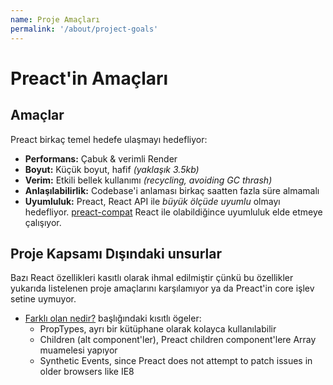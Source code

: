 ```yaml
---
name: Proje Amaçları
permalink: '/about/project-goals'
---
```


# Preact'in Amaçları

## Amaçlar

Preact birkaç temel hedefe ulaşmayı hedefliyor:

- **Performans:** Çabuk & verimli Render
- **Boyut:** Küçük boyut, hafif _(yaklaşık 3.5kb)_
- **Verim:** Etkili bellek kullanımı _(recycling, avoiding GC thrash)_
- **Anlaşılabilirlik:** Codebase'i anlaması birkaç saatten fazla süre almamalı
- **Uyumluluk:** Preact, React API ile _büyük ölçüde uyumlu_ olmayı hedefliyor. [preact-compat] React ile olabildiğince uyumluluk elde etmeye çalışıyor.

## Proje Kapsamı Dışındaki unsurlar

Bazı React özellikleri kasıtlı olarak ihmal edilmiştir çünkü bu özellikler yukarıda listelenen proje
amaçlarını karşılamıyor ya da Preact'in core işlev setine uymuyor.

- [Farklı olan nedir?](/guide/differences-to-react#whats-missing) başlığındaki kısıtlı ögeler:
    - PropTypes, ayrı bir kütüphane olarak kolayca kullanılabilir
    - Children (alt component'ler), Preact children component'lere Array muamelesi yapıyor
    - Synthetic Events, since Preact does not attempt to patch issues in older browsers like IE8

[preact-compat]: https://github.com/developit/preact-compat/

